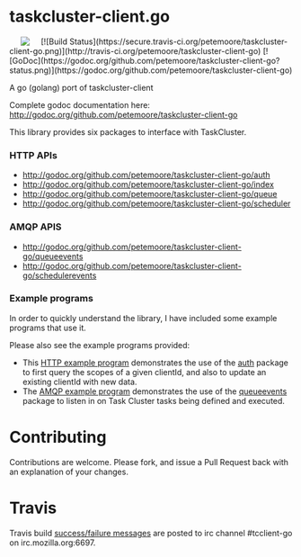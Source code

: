 # taskcluster-client.go
<img hspace="20" align="left" src="https://tools.taskcluster.net/lib/assets/taskcluster-120.png" />
[![Build Status](https://secure.travis-ci.org/petemoore/taskcluster-client-go.png)](http://travis-ci.org/petemoore/taskcluster-client-go)
[![GoDoc](https://godoc.org/github.com/petemoore/taskcluster-client-go?status.png)](https://godoc.org/github.com/petemoore/taskcluster-client-go)

A go (golang) port of taskcluster-client

Complete godoc documentation here: http://godoc.org/github.com/petemoore/taskcluster-client-go

This library provides six packages to interface with TaskCluster.

### HTTP APIs
* http://godoc.org/github.com/petemoore/taskcluster-client-go/auth
* http://godoc.org/github.com/petemoore/taskcluster-client-go/index
* http://godoc.org/github.com/petemoore/taskcluster-client-go/queue
* http://godoc.org/github.com/petemoore/taskcluster-client-go/scheduler

### AMQP APIS
* http://godoc.org/github.com/petemoore/taskcluster-client-go/queueevents
* http://godoc.org/github.com/petemoore/taskcluster-client-go/schedulerevents

### Example programs

In order to quickly understand the library, I have included some example programs that use it.

Please also see the example programs provided:
* This [HTTP example program](https://github.com/petemoore/taskcluster-client-go/blob/master/auth/examples/modifyclient/modifyclient.go) demonstrates the use of the [auth](http://godoc.org/github.com/petemoore/taskcluster-client-go/auth) package to first query the scopes of a given clientId, and also to update an existing clientId with new data.
* The [AMQP example program](https://github.com/petemoore/taskcluster-client-go/blob/master/queueevents/examples/tctasksniffer/sniffer.go) demonstrates the use of the [queueevents](http://godoc.org/github.com/petemoore/taskcluster-client-go/queueevents) package to listen in on Task Cluster tasks being defined and executed.

# Contributing
Contributions are welcome. Please fork, and issue a Pull Request back with an explanation of your changes.

# Travis
Travis build [success/failure messages](http://travis-ci.org/petemoore/taskcluster-client-go) are posted to irc channel #tcclient-go on irc.mozilla.org:6697.
